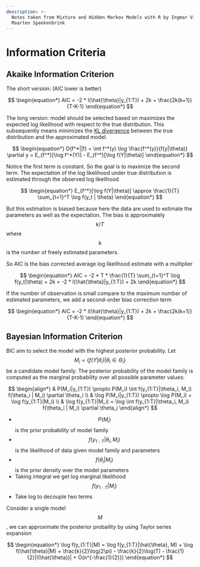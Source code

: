 ```yaml
---
description: >-
  Notes taken from Mixture and Hidden Markov Models with R by Ingmar Visser and
  Maarten Speekenbrink
---
```


# Information Criteria

## Akaike Information Criterion

The short version: (AIC lower is better)&#x20;

$$
\begin{equation*}
AIC = -2 * l(\hat{\theta}|y_{1:T}) + 2k + \frac{2k(k+1)}{T-K-1}
\end{equation*}
$$

The long version: model should be selected based on maximizes the expected log likelihood with respect to the true distribution. This subsequently means minimizes the [KL divergence](measuring-difference-in-probability-distributions.md#kullback-leibler-kl-divergence) between the true distribution and the approximated model.&#x20;

$$
\begin{equation*}
D(f^*||f) = \int f^*(y) \log \frac{f^*(y)}{f(y|\theta)} \partial y = E_{f^*}[\log f^*(Y)] - E_{f^*}[\log f(Y|\theta)]
\end{equation*}
$$

Notice the first term is constant. So the goal is to maximize the second term. The expectation of the log likelihood under true distribution is estimated through the observed log likelihood&#x20;

$$
\begin{equation*}
E_{f^*}[\log f(Y|\theta)] \approx \frac{1}{T} \sum_{t=1}^T \log f(y_t | \theta)
\end{equation*}
$$

But this estimation is biased because here the data are used to estimate the parameters as well as the expectation. The bias is approximately $$k / T$$ where $$k$$ is the number of freely estimated parameters.&#x20;

So AIC is the bias corrected average log likelihood estimate with a multiplier&#x20;

$$
\begin{equation*}
AIC = -2 * T * \frac{1}{T} \sum_{t=1}^T \log f(y_t|\theta) + 2k = -2 * l(\hat{\theta}|y_{1:T}) + 2k
\end{equation*}
$$

If the number of observation is small compare to the maximum number of estimated parameters, we add a second-order bias correction term&#x20;

$$
\begin{equation*}
AIC = -2 * l(\hat{\theta}|y_{1:T}) + 2k + \frac{2k(k+1)}{T-K-1}
\end{equation*}
$$



## Bayesian Information Criterion&#x20;

BIC aim to select the model with the highest posterior probability. Let $$M_i = \{ f(Y|\theta_i)|\theta_i\in\Theta_i \}$$be a candidate model family. The posterior probability of the model family is computed as the marginal probability over all possible parameter values:&#x20;

$$
\begin{align*}
& P(M_i|y_{1:T}) \propto P(M_i) \int f(y_{1:T}|\theta_i, M_i) f(\theta_i | M_i) \partial \theta_i \\
& \log P(M_i|y_{1:T}) \propto \log P(M_i) + \log f(y_{1:T}|M_i) \\
& \log f(y_{1:T}|M_i) = \log \int f(y_{1:T}|\theta_i, M_i) f(\theta_i | M_i) \partial \theta_i
\end{align*}
$$



* $$P(M_i)$$is the prior probability of model family&#x20;
* $$f(y_{1:T}|\theta_i, M_i)$$is the likelihood of data given model family and parameters&#x20;
* $$f(\theta_i|M_i)$$ is the prior density over the model parameters&#x20;
* Taking integral we get log marginal likelihood $$f(y_{1:T}|M_i)$$
* Take log to decouple two terms&#x20;

Consider a single model $$M$$, we can approximate the posterior probaility by using Taylor series expansion&#x20;

$$
\begin{equation*}
\log f(y_{1:T}|M) = \log f(y_{1:T}|\hat{\theta}, M) + \log f(\hat{\theta}|M) + \frac{k}{2}\log(2\pi) - \frac{k}{2}\log(T) - \frac{1}{2}|I(\hat{\theta})| + O(n^{-\frac{1}{2}})
\end{equation*}
$$











